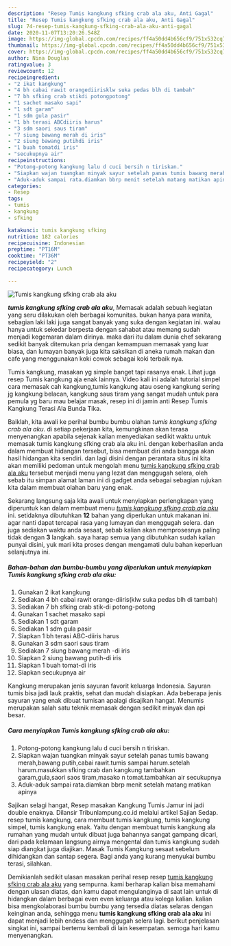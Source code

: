 ```yaml
---
description: "Resep Tumis kangkung sfking crab ala aku, Anti Gagal"
title: "Resep Tumis kangkung sfking crab ala aku, Anti Gagal"
slug: 74-resep-tumis-kangkung-sfking-crab-ala-aku-anti-gagal
date: 2020-11-07T13:20:26.548Z
image: https://img-global.cpcdn.com/recipes/ff4a50dd4b656cf9/751x532cq70/tumis-kangkung-sfking-crab-ala-aku-foto-resep-utama.jpg
thumbnail: https://img-global.cpcdn.com/recipes/ff4a50dd4b656cf9/751x532cq70/tumis-kangkung-sfking-crab-ala-aku-foto-resep-utama.jpg
cover: https://img-global.cpcdn.com/recipes/ff4a50dd4b656cf9/751x532cq70/tumis-kangkung-sfking-crab-ala-aku-foto-resep-utama.jpg
author: Nina Douglas
ratingvalue: 3
reviewcount: 12
recipeingredient:
- "2 ikat kangkung"
- "4 bh cabai rawit orangediirisklw suka pedas blh di tambah"
- "7 bh sfking crab stikdi potongpotong"
- "1 sachet masako sapi"
- "1 sdt garam"
- "1 sdm gula pasir"
- "1 bh terasi ABCdiiris harus"
- "3 sdm saori saus tiram"
- "7 siung bawang merah di iris"
- "2 siung bawang putihdi iris"
- "1 buah tomatdi iris"
- "secukupnya air"
recipeinstructions:
- "Potong-potong kangkung lalu d cuci bersih n tiriskan."
- "Siapkan wajan tuangkan minyak sayur setelah panas tumis bawang merah,bawang putih,cabai rawit.tumis sampai harum.setelah harum.masukkan sfking crab dan kangkung tambahkan garam,gula,saori saos tiram,masako n tomat.tambahkan air secukupnya"
- "Aduk-aduk sampai rata.diamkan bbrp menit setelah matang matikan apinya"
categories:
- Resep
tags:
- tumis
- kangkung
- sfking

katakunci: tumis kangkung sfking 
nutrition: 182 calories
recipecuisine: Indonesian
preptime: "PT16M"
cooktime: "PT36M"
recipeyield: "2"
recipecategory: Lunch

---
```



![Tumis kangkung sfking crab ala aku](https://img-global.cpcdn.com/recipes/ff4a50dd4b656cf9/751x532cq70/tumis-kangkung-sfking-crab-ala-aku-foto-resep-utama.jpg)

<b><i>tumis kangkung sfking crab ala aku</i></b>, Memasak adalah sebuah kegiatan yang seru dilakukan oleh berbagai komunitas. bukan hanya para wanita, sebagian laki laki juga sangat banyak yang suka dengan kegiatan ini. walau hanya untuk sekedar berpesta dengan sahabat atau memang sudah menjadi kegemaran dalam dirinya. maka dari itu dalam dunia chef sekarang sedikit banyak ditemukan pria dengan kemampuan memasak yang luar biasa, dan lumayan banyak juga kita saksikan di aneka rumah makan dan cafe yang menggunakan koki cowok sebagai koki terbaik nya.

Tumis kangkung, masakan yg simple banget tapi rasanya enak. Lihat juga resep Tumis kangkung aja enak lainnya. Video kali ini adalah tutorial simpel cara memasak cah kangkung,tumis kangkung atau oseng kangkung sering jg kangkung belacan, kangkung saus tiram yang sangat mudah untuk para pemula yg baru mau belajar masak, resep ini di jamin anti Resep Tumis Kangkung Terasi Ala Bunda Tika.

Baiklah, kita awali ke perihal bumbu bumbu olahan <i>tumis kangkung sfking crab ala aku</i>. di setiap pekerjaan kita, kemungkinan akan terasa menyenangkan apabila sejenak kalian menyediakan sedikit waktu untuk memasak tumis kangkung sfking crab ala aku ini. dengan keberhasilan anda dalam membuat hidangan tersebut, bisa membuat diri anda bangga akan hasil hidangan kita sendiri. dan lagi disini dengan perantara situs ini kita akan memiliki pedoman untuk mengolah menu <u>tumis kangkung sfking crab ala aku</u> tersebut menjadi menu yang lezat dan menggugah selera, oleh sebab itu simpan alamat laman ini di gadget anda sebagai sebagian rujukan kita dalam membuat olahan baru yang enak.


Sekarang langsung saja kita awali untuk menyiapkan perlengkapan yang diperuntuk kan dalam membuat menu <u><i>tumis kangkung sfking crab ala aku</i></u> ini. setidaknya dibutuhkan <b>12</b> bahan yang diperlukan untuk makanan ini. agar nanti dapat tercapai rasa yang lumayan dan menggugah selera. dan juga sediakan waktu anda sesaat, sebab kalian akan memprosesnya paling tidak dengan <b>3</b> langkah. saya harap semua yang dibutuhkan sudah kalian punyai disini, yuk mari kita proses dengan mengamati dulu bahan keperluan selanjutnya ini.

<!--inarticleads1-->

##### Bahan-bahan dan bumbu-bumbu yang diperlukan untuk menyiapkan Tumis kangkung sfking crab ala aku:

1. Gunakan 2 ikat kangkung
1. Sediakan 4 bh cabai rawit orange-diiris(klw suka pedas blh di tambah)
1. Sediakan 7 bh sfking crab stik-di potong-potong
1. Gunakan 1 sachet masako sapi
1. Sediakan 1 sdt garam
1. Sediakan 1 sdm gula pasir
1. Siapkan 1 bh terasi ABC-diiris harus
1. Gunakan 3 sdm saori saus tiram
1. Sediakan 7 siung bawang merah -di iris
1. Siapkan 2 siung bawang putih-di iris
1. Siapkan 1 buah tomat-di iris
1. Siapkan secukupnya air


Kangkung merupakan jenis sayuran favorit keluarga Indonesia. Sayuran tumis bisa jadi lauk praktis, sehat dan mudah disiapkan. Ada beberapa jenis sayuran yang enak dibuat tumisan apalagi disajikan hangat. Menumis merupakan salah satu teknik memasak dengan sedikit minyak dan api besar. 

<!--inarticleads2-->

##### Cara menyiapkan Tumis kangkung sfking crab ala aku:

1. Potong-potong kangkung lalu d cuci bersih n tiriskan.
1. Siapkan wajan tuangkan minyak sayur setelah panas tumis bawang merah,bawang putih,cabai rawit.tumis sampai harum.setelah harum.masukkan sfking crab dan kangkung tambahkan garam,gula,saori saos tiram,masako n tomat.tambahkan air secukupnya
1. Aduk-aduk sampai rata.diamkan bbrp menit setelah matang matikan apinya


Sajikan selagi hangat, Resep masakan Kangkung Tumis Jamur ini jadi double enaknya. Dilansir Tribunlampung.co.id melalui artikel Sajian Sedap. resep tumis kangkung, cara membuat tumis kangkung, tumis kangkung simpel, tumis kangkung enak. Yaitu dengan membuat tumis kangkung ala rumahan yang mudah untuk dibuat juga bahannya sangat gampang dicari, dari pada kelamaan langsung airnya mengental dan tumis kangkung sudah siap diangkat juga diajikan. Masak Tumis Kangkung sesaat sebelum dihidangkan dan santap segera. Bagi anda yang kurang menyukai bumbu terasi, silahkan. 

Demikianlah sedikit ulasan masakan perihal resep resep <u>tumis kangkung sfking crab ala aku</u> yang sempurna. kami berharap kalian bisa memahami dengan ulasan diatas, dan kamu dapat mengulanginya di saat lain untuk di hidangkan dalam berbagai even even keluarga atau kolega kalian. kalian bisa mengkolaborasi bumbu bumbu yang tersedia diatas selaras dengan keinginan anda, sehingga menu <b>tumis kangkung sfking crab ala aku</b> ini dapat menjadi lebih endess dan menggugah selera lagi. berikut penjelasan singkat ini, sampai bertemu kembali di lain kesempatan. semoga hari kamu menyenangkan.
